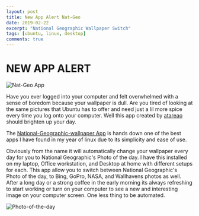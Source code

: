 ```yaml
---
layout: post
title: New App Alert Nat-Geo
date: 2019-02-22
excerpt: "National Geographic Wallpaper Switch"
tags: [ubuntu, linux, desktop]
comments: true
---
```

# NEW APP ALERT
![Nat-Geo App](/assets/img/blog/nat-geo.png)

Have you ever logged into your computer and felt overwhelmed with a sense of boredom
because your wallpaper is dull. Are you tired of looking at the same pictures that Ubuntu has
to offer and need just a lil more spice every time you log onto your computer. Well this app created
by [atareao](https://github.com/atareao) should brighten up your day.

The [National-Geographic-wallpaper App](https://github.com/atareao/national-geographic-wallpaper) is hands down
one of the best apps I have found in my year of linux due to its simplicity and ease of use.

Obviously from the name it will automatically change your wallpaper every day for you to National Geographic's
Photo of the day. I have this installed on my laptop, Office workstation, and Desktop at home with different setups for each. This app allow you to switch between National Geographic's Photo of the day, to Bing, GoPro, NASA, and Wallhavens photos as well. After a long day or a strong coffee in the early morning its always refreshing to start working or turn on your computer to see a new and interesting image on your computer screen. One less thing to be automated.

![Photo-of-the-day](/assets/img/blog/nat-geo-potd.png)
